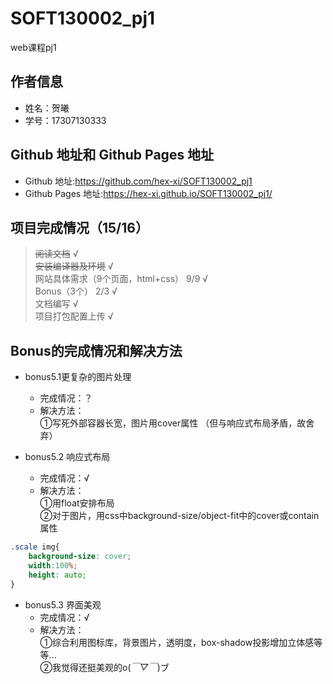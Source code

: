 # SOFT130002_pj1
web课程pj1


## 作者信息 
* 姓名：贺曦 
* 学号：17307130333  

## Github 地址和 Github Pages 地址
* Github 地址:<https://github.com/hex-xi/SOFT130002_pj1>
* Github Pages 地址:<https://hex-xi.github.io/SOFT130002_pj1/>

## 项⽬完成情况（15/16）
> ~~阅读文档~~ √  
> ~~安装编译器及环境~~ √   
> ⽹站具体需求（9个页面，html+css） 9/9 √   
> Bonus（3个） 2/3 √   
> 文档编写 √  
> 项目打包配置上传 √  

## Bonus的完成情况和解决⽅法
* bonus5.1更复杂的图⽚处理
    - 完成情况：？
    - 解决方法：  
①写死外部容器长宽，图片用cover属性
（但与响应式布局矛盾，故舍弃）

* bonus5.2 响应式布局
    - 完成情况：√ 
    - 解决方法：  
①用float安排布局  
②对于图片，用css中background-size/object-fit中的cover或contain属性
```css
.scale img{
    background-size: cover;
    width:100%;
    height: auto;
}
```

* bonus5.3 界⾯美观
    - 完成情况：√
    - 解决方法：  
①综合利用图标库，背景图片，透明度，box-shadow投影增加立体感等等...  
②我觉得还挺美观的o(*￣▽￣*)ブ


